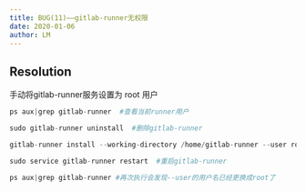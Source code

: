 ```yaml
---
title: BUG(11)——gitlab-runner无权限
date: 2020-01-06
author: LM
---
```


## Resolution

手动将gitlab-runner服务设置为 root 用户

```python
ps aux|grep gitlab-runner  #查看当前runner用户

sudo gitlab-runner uninstall  #删除gitlab-runner

gitlab-runner install --working-directory /home/gitlab-runner --user root   #安装并设置--user(例如我想设置为root)

sudo service gitlab-runner restart  #重启gitlab-runner

ps aux|grep gitlab-runner #再次执行会发现--user的用户名已经更换成root了
```

